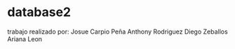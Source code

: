 # database2
trabajo realizado por:
Josue Carpio Peña 
Anthony Rodriguez 
Diego Zeballos
Ariana Leon 
